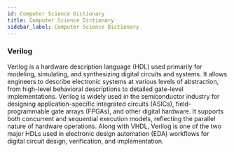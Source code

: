 ```yaml
---
id: Computer Science Dictionary
title: Computer Science Dictionary
sidebar_label: Computer Science Dictionary
---
```


### Verilog

Verilog is a hardware description language (HDL) used primarily for modeling, simulating, and synthesizing digital circuits and systems. It allows engineers to describe electronic systems at various levels of abstraction, from high-level behavioral descriptions to detailed gate-level implementations. Verilog is widely used in the semiconductor industry for designing application-specific integrated circuits (ASICs), field-programmable gate arrays (FPGAs), and other digital hardware. It supports both concurrent and sequential execution models, reflecting the parallel nature of hardware operations. Along with VHDL, Verilog is one of the two major HDLs used in electronic design automation (EDA) workflows for digital circuit design, verification, and implementation.